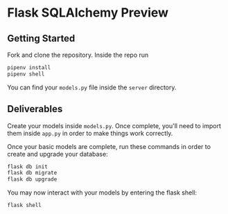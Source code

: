 # Flask SQLAlchemy Preview

## Getting Started

Fork and clone the repository. Inside the repo run

```bash
pipenv install
pipenv shell
```

You can find your `models.py` file inside the `server` directory.

## Deliverables

Create your models inside `models.py`. Once complete, you'll need to import them inside `app.py` in order to make things work correctly.

Once your basic models are complete, run these commands in order to create and upgrade your database:

```bash
flask db init
flask db migrate
flask db upgrade
```

You may now interact with your models by entering the flask shell:

```bash
flask shell
```